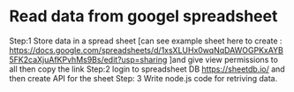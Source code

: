 # Read data from googel spreadsheet
Step:1 Store data in a spread sheet [can see example sheet here to create : https://docs.google.com/spreadsheets/d/1xsXLUHx0wqNqDAWOGPKxAYB5FK2caXjuAfKPvhMs9Bs/edit?usp=sharing ]and give view permissions to all then copy the link
Step:2 login to spreadsheet DB https://sheetdb.io/ and then create API for the sheet
Step: 3 Write node.js code for retriving data.

